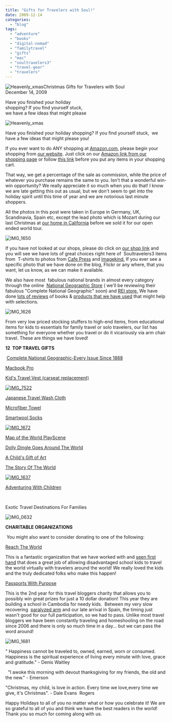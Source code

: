 ```yaml
---
title: "Gifts for Travelers with Soul!"
date: 2009-12-14
categories: 
  - "blog"
tags: 
  - "adventure"
  - "books"
  - "digital-nomad"
  - "familytravel"
  - "gifts"
  - "mac"
  - "soultravelers3"
  - "travel-gear"
  - "travelers"
---
```


![Heavenly_xmas](https://pub-ac94b3f306b24c0dba4238943c97f2e1.r2.dev/6a00e5502a95078833012876394cc3970c.jpg)Christmas Gifts for Travelers with Soul  
December 14, 2009

Have you finished your holiday  
shopping? If you find yourself stuck,  
we have a few ideas that might please

<!--more-->

![Heavenly_xmas](https://pub-ac94b3f306b24c0dba4238943c97f2e1.r2.dev/6a00e5502a95078833012876527730970c.jpg)  

Have you finished your holiday shopping? If you find yourself stuck,  we have a few ideas that might please you!  

If you ever want to do ANY shopping at [Amazon.com](http://www.amazon.com/b?node=283155&tag=soultravelers-20&camp=15329&creative=385873&linkCode=ur1&adid=07DHFGYEJJK5PFXFKJ62&), please begin your shopping from [our website](https://pub-ac94b3f306b24c0dba4238943c97f2e1.r2.dev/shop.html). Just click on our [Amazon link from our shopping page](https://pub-ac94b3f306b24c0dba4238943c97f2e1.r2.dev/shop.html) or follow [this link](http://www.amazon.com/exec/obidos/redirect?tag=soultravelers-20&path=subst/home/home.html) before you put any items in your shopping cart.

That way, we get a percentage of the sale as commission, while the price of whatever you purchase remains the same to you. Isn't that a wonderful win-win opportunity? We really appreciate it so much when you do that! I know we are late getting this out as usual, but we don't seem to get into the holiday spirit until this time of year and we are notorious last minute shoppers.

All the photos in this post were taken in Europe in Germany, UK, Scandinavia, Spain etc, except the lead photo which is Mozart during our last Christmas at [our home in California](https://pub-ac94b3f306b24c0dba4238943c97f2e1.r2.dev/2006/08/timing-is-eve-1.html) before we sold it for our open ended world tour.

![IMG_1650](https://pub-ac94b3f306b24c0dba4238943c97f2e1.r2.dev/6a00e5502a9507883301287639500b970c.jpg)  

If you have not looked at our shops, please do click on [our shop link](https://pub-ac94b3f306b24c0dba4238943c97f2e1.r2.dev/shop.html) and you will see we have lots of great choices right here of  Soultravelers3 items from  T-shirts to photos from [Cafe Press](http://www.cafepress.com/soultravelers3) and [Imagekind.](http://www.imagekind.com/MemberProfile.aspx?MID=066bd5b5-b070-4fb3-b417-c3039b5801f7) If you ever see a specific photo that we have done on the blog, Flickr or any where, that you want, let us know, as we can make it available.

We also have most  fabulous national brands in almost every category through the online  [National Geographic Store](http://shop.nationalgeographic.com/ngs/browse/category_new.jsp?categoryId=A211&addFacet=9004:A211&code=AF10062) ( we'll be reviewing their fabulous "Complete National Geographic" soon) and [REI store.](http://www.rei.com/cj/category/1/q/REI+ecoSensitive?cm_mmc=CJ-_-Aff-_-2925430-_-10543607&PID=2925430&AID=10543607) We have done [lots of reviews](https://pub-ac94b3f306b24c0dba4238943c97f2e1.r2.dev/soultravelers3/book_reviews/index.html) of books & [products that we have used](https://pub-ac94b3f306b24c0dba4238943c97f2e1.r2.dev/soultravelers3/travel_gear_reviews/index.html) that might help with selections.

![IMG_1626](https://pub-ac94b3f306b24c0dba4238943c97f2e1.r2.dev/6a00e5502a950788330120a73694ff970b.jpg)

From very low priced stocking stuffers to high-end items, from educational items for kids to essentials for family travel or solo travelers, our list has something for everyone whether you travel or do it vicariously via arm chair travel. These are things we have loved!

**12  TOP TRAVEL GIFTS**

 [Complete National Geographic-Every Issue Since 1888](http://www.amazon.com/Complete-National-Geographic-Every-Issue/dp/1426296355/ref=pd_sim_b_3)

[Macbook Pro](http://www.amazon.com/dp/B0013FPYRK?tag=soultravelers-20&camp=14573&creative=327641&linkCode=as1&creativeASIN=B0013FPYRK&adid=180QB5EJ0EFXB69815MR&)

[Kid's Travel Vest (carseat replacement)](http://www.amazon.com/gp/aws/cart/add.html?SessionId=182-3835882-9731400&SubscriptionId=D68HUNXKLHS4J&AssociateTag=soultravelers-20&ASIN.1=B000MGWEII&Quantity.1=1&adid=1K91XY98HF3VRQYJ99YT&linkCode=as1&OfferListingId.1=NsB1kT%252BctnMPmrEFzeqGTVtPEbY6HbZJrrA2WpieKY4lUZUBamCu41pPIccuMTwZSw6ghT8KapQ3otCDcafB4f505MFgRl4TI%252Fr7DGA9MsS%252FYVmcp8TZh%252Fcl63Znx39tdylpI3XmTvfLfMEWT%252FLn3A%253D%253D&submit.add.x=40&submit.add.y=10&submit.add=Buy+from+Amazon.com)

[](http://www.amazon.com/gp/aws/cart/add.html?SessionId=182-3835882-9731400&SubscriptionId=D68HUNXKLHS4J&AssociateTag=soultravelers-20&ASIN.1=B000MGWEII&Quantity.1=1&adid=1K91XY98HF3VRQYJ99YT&linkCode=as1&OfferListingId.1=NsB1kT%252BctnMPmrEFzeqGTVtPEbY6HbZJrrA2WpieKY4lUZUBamCu41pPIccuMTwZSw6ghT8KapQ3otCDcafB4f505MFgRl4TI%252Fr7DGA9MsS%252FYVmcp8TZh%252Fcl63Znx39tdylpI3XmTvfLfMEWT%252FLn3A%253D%253D&submit.add.x=40&submit.add.y=10&submit.add=Buy+from+Amazon.co)

[![IMG_7522](https://pub-ac94b3f306b24c0dba4238943c97f2e1.r2.dev/6a00e5502a95078833012876395226970c.jpg)](https://pub-ac94b3f306b24c0dba4238943c97f2e1.r2.dev/2025/09/6a00e5502a95078833012876395226970c-300x225.jpg)

[Japanese Travel Wash Cloth](http://www.amazon.com/dp/B000CSF67M?tag=soultravelers-20&camp=14573&creative=327641&linkCode=as1&creativeASIN=B000CSF67M&adid=0AXAG1F0MFBTK6VAN7E2&)

[Microfiber Towel](http://www.amazon.com/dp/B000BC1LBO?tag=soultravelers-20&camp=14573&creative=327641&linkCode=as1&creativeASIN=B000BC1LBO&adid=0DSJ9MZ0EHP0HXCB1KM9&)

[Smartwool Socks](http://www.amazon.com/dp/B0000DYNCB?tag=soultravelers-20&camp=14573&creative=327641&linkCode=as1&creativeASIN=B0000DYNCB&adid=089RBRG3V42PCYF0V678&)

[![IMG_1672](https://pub-ac94b3f306b24c0dba4238943c97f2e1.r2.dev/6a00e5502a95078833012876395312970c.jpg)](https://pub-ac94b3f306b24c0dba4238943c97f2e1.r2.dev/2025/09/6a00e5502a95078833012876395312970c-150x150.jpg) 

[Map of the World PlayScene](http://www.amazon.com/Map-of-the-World-PlayScene/dp/B002UN3AJS/ref=sr_1_1?ie=UTF8&s=toys-and-games&qid=1260384104&sr=8-1)

[Dolly Dingle Goes Around The World](http://www.amazon.com/Dolly-Dingle-Paper-Dolls-Drayton/dp/0486237117/ref=pd_sim_b_1)

[A Child's Gift of Art](http://www.amazon.com/dp/0764175246?tag=soultravelers-20&camp=14573&creative=327641&linkCode=as1&creativeASIN=0764175246&adid=01V6BMKSTD3A1803DSEG&)

[The Story Of The World](http://www.amazon.com/dp/1933339004?tag=soultravelers-20&camp=14573&creative=327641&linkCode=as1&creativeASIN=1933339004&adid=0THW22FJ3MEXD3HKECFH&)

  
[![IMG_1637](https://pub-ac94b3f306b24c0dba4238943c97f2e1.r2.dev/6a00e5502a9507883301287639554f970c.jpg)](https://pub-ac94b3f306b24c0dba4238943c97f2e1.r2.dev/2025/09/6a00e5502a9507883301287639554f970c-300x225.jpg) 

[Adventuring With Children](http://www.amazon.com/dp/0962756245?tag=soultravelers-20&camp=14573&creative=327641&linkCode=as1&creativeASIN=0962756245&adid=0C2YA9466S2KMH5ZW3CT&)

[  
](http://www.amazon.com/dp/1891661361?tag=soultravelers-20&camp=14573&creative=327641&linkCode=as1&creativeASIN=1891661361&adid=0EVD72V2B388HCFGEEYS&)

Exotic Travel Destinations For Families

  

![IMG_0632](https://pub-ac94b3f306b24c0dba4238943c97f2e1.r2.dev/6a00e5502a950788330120a74f0efe970b.jpg)

**CHARITABLE ORGANIZATIONS**

 You might also want to consider donating to one of the following:

[Reach The World](http://www.reachtheworld.org/)

This is a fantastic organization that we have worked with and [seen first hand](https://pub-ac94b3f306b24c0dba4238943c97f2e1.r2.dev/2008/12/i-have-not-forg.html) that does a great job of allowing disadvantaged school kids to travel the world virtually with travelers around the world! We really loved the kids and the truly dedicated folks who make this happen!

[Passports With Purpose](http://www.passportswithpurpose.com/)

This is the 2nd year for this travel bloggers charity that allows you to possibly win great prizes for just a 10 dollar donation! This year they are building a school in Cambodia for needy kids.  Between my very slow recovering  [paralyzed arm](https://pub-ac94b3f306b24c0dba4238943c97f2e1.r2.dev/2009/09/-a-travelers-tragic-tale-handling-travel-disasters-medical-emergency-.html) and our late arrival in Spain, the timing just wasn't good for our full participation, so we had to pass. Unlike most travel bloggers we have been constantly traveling and homeshooling on the road since 2006 and there is only so much time in a day... but we can pass the word around!

![IMG_1681](https://pub-ac94b3f306b24c0dba4238943c97f2e1.r2.dev/6a00e5502a950788330128765243b6970c.jpg)

" Happiness cannot be traveled to, owned, earned, worn or consumed. Happiness is the spiritual experience of living every minute with love, grace and gratitude." - Denis Waitley  

  "I awoke this morning with devout thanksgiving for my friends, the old and the new." - Emerson

"Christmas, my child, is love in action. Every time we love,every time we give, it's Christmas". - Dale Evans  Rogers

  

Happy Holidays to all of you no matter what or how you celebrate it! We are so grateful to all of you and think we have the best readers in the world! Thank you so much for coming along with us.
